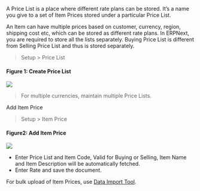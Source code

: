 A Price List is a place where different rate plans can be stored. It’s a name
you give to a set of Item Prices stored under a particular Price List.

An Item can have multiple prices based on customer, currency, region, shipping
cost etc, which can be stored as different rate plans. In ERPNext, you are
required to store all the lists separately. Buying Price List is different
from Selling Price List and thus is stored separately.

> Setup > Price List

#### Figure 1: Create Price List

![](assets/erpnext_org/images/erpnext/new-price-list-1.png)

> For multiple currencies, maintain multiple Price Lists.

Add Item Price

> Setup > Item Price

#### Figure2: Add Item Price

![](assets/erpnext_org/images/erpnext/item-price-1.png)



  * Enter Price List and Item Code, Valid for Buying or Selling, Item Name and Item Description will be automatically fetched.
  * Enter Rate and save the document.

For bulk upload of Item Prices, use [Data Import Tool](/user-guide/setting-up/data-import-tool).

